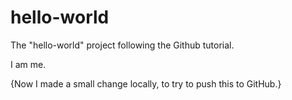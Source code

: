 # hello-world
The "hello-world" project following the Github tutorial.

I am me.

{Now I made a small change locally, to try to push this to GitHub.}
